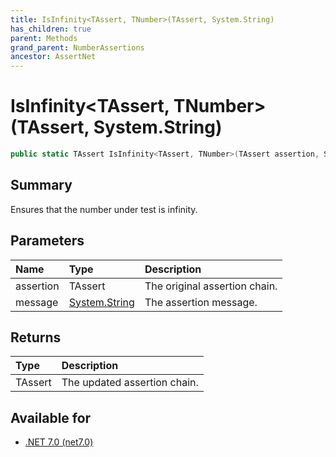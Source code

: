```yaml
---
title: IsInfinity<TAssert, TNumber>(TAssert, System.String)
has_children: true
parent: Methods
grand_parent: NumberAssertions
ancestor: AssertNet
---
```

# IsInfinity&lt;TAssert, TNumber&gt;(TAssert, System.String)

```csharp
public static TAssert IsInfinity<TAssert, TNumber>(TAssert assertion, System.String message);
```

## Summary
Ensures that the number under test is infinity.

## Parameters
| Name      | Type                                                                        | Description                   |
|:----------|:----------------------------------------------------------------------------|:------------------------------|
| assertion | TAssert                                                                     | The original assertion chain. |
| message   | [System.String](https://learn.microsoft.com/en-us/dotnet/api/system.string) | The assertion message.        |


## Returns
| Type    | Description                  |
|:--------|:-----------------------------|
| TAssert | The updated assertion chain. |

## Available for
- [.NET 7.0 (net7.0)](https://versionsof.net/core/7.0/)
